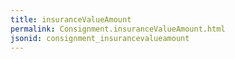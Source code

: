 ```yaml
---
title: insuranceValueAmount
permalink: Consignment.insuranceValueAmount.html
jsonid: consignment_insurancevalueamount
---
```

